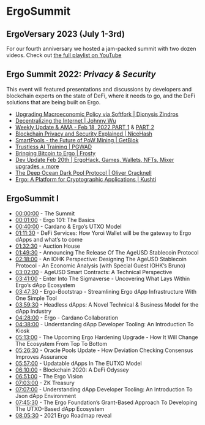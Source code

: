 # ErgoSummit

## **ErgoVersary 2023** (July 1-3rd)

For our fourth anniversary we hosted a jam-packed summit with two dozen videos. Check out [the full playlist on YouTube](https://www.youtube.com/playlist?list=PL8-KVrs6vXLRxmOmprVdXkHDcO4IaQZOY)

##  **Ergo Summit 2022:** *Privacy & Security*

This event will featured presentations and discussions by developers and blockchain experts on the state of DeFi, where it needs to go, and the DeFi solutions that are being built on Ergo.

- [Upgrading Macroeconomic Policy via Softfork | Dionysis Zindros](https://www.youtube.com/watch?v=2OrHmBaBn9E)
- [Decentralizing the Internet | Johnny Wu](https://www.youtube.com/watch?v=EGcp_T3AiWk)
- [Weekly Update & AMA - Feb 18, 2022 PART 1](https://www.youtube.com/watch?v=z-6PNEq8dEs) & [PART 2](https://www.youtube.com/watch?v=p3-XJHqsMWs)
- [Blockchain Privacy and Security Explained | NiceHash](https://www.youtube.com/watch?v=8FzdkxVD_YM&t=2s)
- [SmartPools - the Future of PoW Mining | GetBlok](https://www.youtube.com/watch?v=pc3GEqMik48)
- [Trustless AI Training | PGWAD](https://www.youtube.com/watch?v=lvpBW31rVhw)
- [Bringing Bitcoin to Ergo | Frosty](https://www.youtube.com/watch?v=Zx09-aPiOLI)
- [Dev Update Feb 20th | ErgoHack, Games, Wallets, NFTs, Mixer upgrades + more](https://www.youtube.com/watch?v=-l390QBcSIw)
- [The Deep Ocean Dark Pool Protocol | Oliver Cracknell](https://www.youtube.com/watch?v=SaBmvAxah0E)
- [Ergo: A Platform for Cryptographic Applications | Kushti](https://www.youtube.com/watch?v=h6g5WahEUSk)


##  ErgoSummit I

- [00:00:00](https://www.youtube.com/watch?v=zG-rxMCDIa0&amp;t=0s) - The Summit
- [00:01:00](https://www.youtube.com/watch?v=zG-rxMCDIa0&amp;t=60s) - Ergo 101: The Basics
- [00:40:00](https://www.youtube.com/watch?v=zG-rxMCDIa0&amp;t=2400s) - Cardano & Ergo’s UTXO Model
- [01:11:30](https://www.youtube.com/watch?v=zG-rxMCDIa0&amp;t=4290s) - DeFi Services: How Yoroi Wallet will be the gateway to Ergo dApps and what’s to come
- [01:32:30](https://www.youtube.com/watch?v=zG-rxMCDIa0&amp;t=5550s) - Auction House
- [01:49:30](https://www.youtube.com/watch?v=zG-rxMCDIa0&amp;t=6570s) - Announcing The Release Of The AgeUSD Stablecoin Protocol
- [02:18:00](https://www.youtube.com/watch?v=zG-rxMCDIa0&amp;t=8280s) - An IOHK Perspective: Designing The AgeUSD Stablecoin Protocol - An Economic Analysis 
(with Special Guest IOHK’s Bruno)
- [03:02:00](https://www.youtube.com/watch?v=zG-rxMCDIa0&amp;t=10920s) - AgeUSD Smart Contracts: A Technical Perspective
- [03:41:00](https://www.youtube.com/watch?v=zG-rxMCDIa0&amp;t=13260s) - Enter Into The Sigmaverse - Uncovering What Lays Within Ergo’s dApp Ecosystem
- [03:47:30](https://www.youtube.com/watch?v=zG-rxMCDIa0&amp;t=13650s) - Ergo-Bootstrap - Streamlining Ergo dApp Infrastructure With One Simple Tool
- [03:59:30](https://www.youtube.com/watch?v=zG-rxMCDIa0&amp;t=14370s) - Headless dApps: A Novel Technical & Business Model for the dApp Industry
- [04:28:00](https://www.youtube.com/watch?v=zG-rxMCDIa0&amp;t=16080s) - Ergo - Cardano Collaboration
- [04:38:00](https://www.youtube.com/watch?v=zG-rxMCDIa0&amp;t=16680s) - Understanding dApp Developer Tooling: An Introduction To Kiosk
- [05:13:00](https://www.youtube.com/watch?v=zG-rxMCDIa0&amp;t=18780s) - The Upcoming Ergo Hardening Upgrade - How It Will Change The Ecosystem From Top To Bottom
- [05:26:30](https://www.youtube.com/watch?v=zG-rxMCDIa0&amp;t=19590s) - Oracle Pools Update - How Deviation Checking Consensus Improves Assurance
- [05:57:00](https://www.youtube.com/watch?v=zG-rxMCDIa0&amp;t=21420s) - Updatable dApps In The EUTXO Model
- [06:10:00](https://www.youtube.com/watch?v=zG-rxMCDIa0&amp;t=22200s) - Blockchain 2020: A DeFi Odyssey
- [06:51:00](https://www.youtube.com/watch?v=zG-rxMCDIa0&amp;t=24660s) - The Ergo Vision
- [07:03:00](https://www.youtube.com/watch?v=zG-rxMCDIa0&amp;t=25380s) - ZK Treasury
- [07:07:00](https://www.youtube.com/watch?v=zG-rxMCDIa0&amp;t=25620s) - Understanding dApp Developer Tooling: An Introduction To Json dApp Environment
- [07:45:30](https://www.youtube.com/watch?v=zG-rxMCDIa0&amp;t=27930s) - The Ergo Foundation’s Grant-Based Approach To Developing The UTXO-Based dApp Ecosystem
- [08:05:30](https://www.youtube.com/watch?v=zG-rxMCDIa0&amp;t=29130s) - 2021 Ergo Roadmap reveal


